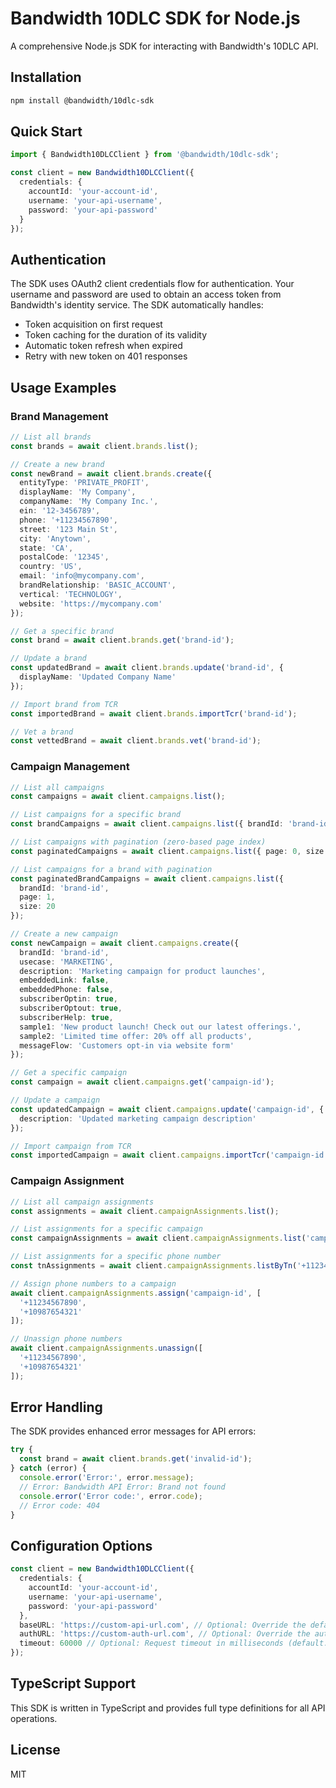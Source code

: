 # Bandwidth 10DLC SDK for Node.js

A comprehensive Node.js SDK for interacting with Bandwidth's 10DLC API.

## Installation

```bash
npm install @bandwidth/10dlc-sdk
```

## Quick Start

```typescript
import { Bandwidth10DLCClient } from '@bandwidth/10dlc-sdk';

const client = new Bandwidth10DLCClient({
  credentials: {
    accountId: 'your-account-id',
    username: 'your-api-username',
    password: 'your-api-password'
  }
});
```

## Authentication

The SDK uses OAuth2 client credentials flow for authentication. Your username and password are used to obtain an access token from Bandwidth's identity service. The SDK automatically handles:

- Token acquisition on first request
- Token caching for the duration of its validity
- Automatic token refresh when expired
- Retry with new token on 401 responses

## Usage Examples

### Brand Management

```typescript
// List all brands
const brands = await client.brands.list();

// Create a new brand
const newBrand = await client.brands.create({
  entityType: 'PRIVATE_PROFIT',
  displayName: 'My Company',
  companyName: 'My Company Inc.',
  ein: '12-3456789',
  phone: '+11234567890',
  street: '123 Main St',
  city: 'Anytown',
  state: 'CA',
  postalCode: '12345',
  country: 'US',
  email: 'info@mycompany.com',
  brandRelationship: 'BASIC_ACCOUNT',
  vertical: 'TECHNOLOGY',
  website: 'https://mycompany.com'
});

// Get a specific brand
const brand = await client.brands.get('brand-id');

// Update a brand
const updatedBrand = await client.brands.update('brand-id', {
  displayName: 'Updated Company Name'
});

// Import brand from TCR
const importedBrand = await client.brands.importTcr('brand-id');

// Vet a brand
const vettedBrand = await client.brands.vet('brand-id');
```

### Campaign Management

```typescript
// List all campaigns
const campaigns = await client.campaigns.list();

// List campaigns for a specific brand
const brandCampaigns = await client.campaigns.list({ brandId: 'brand-id' });

// List campaigns with pagination (zero-based page index)
const paginatedCampaigns = await client.campaigns.list({ page: 0, size: 10 });

// List campaigns for a brand with pagination
const paginatedBrandCampaigns = await client.campaigns.list({ 
  brandId: 'brand-id', 
  page: 1, 
  size: 20 
});

// Create a new campaign
const newCampaign = await client.campaigns.create({
  brandId: 'brand-id',
  usecase: 'MARKETING',
  description: 'Marketing campaign for product launches',
  embeddedLink: false,
  embeddedPhone: false,
  subscriberOptin: true,
  subscriberOptout: true,
  subscriberHelp: true,
  sample1: 'New product launch! Check out our latest offerings.',
  sample2: 'Limited time offer: 20% off all products',
  messageFlow: 'Customers opt-in via website form'
});

// Get a specific campaign
const campaign = await client.campaigns.get('campaign-id');

// Update a campaign
const updatedCampaign = await client.campaigns.update('campaign-id', {
  description: 'Updated marketing campaign description'
});

// Import campaign from TCR
const importedCampaign = await client.campaigns.importTcr('campaign-id', 'tcr-campaign-id');
```

### Campaign Assignment

```typescript
// List all campaign assignments
const assignments = await client.campaignAssignments.list();

// List assignments for a specific campaign
const campaignAssignments = await client.campaignAssignments.list('campaign-id');

// List assignments for a specific phone number
const tnAssignments = await client.campaignAssignments.listByTn('+11234567890');

// Assign phone numbers to a campaign
await client.campaignAssignments.assign('campaign-id', [
  '+11234567890',
  '+10987654321'
]);

// Unassign phone numbers
await client.campaignAssignments.unassign([
  '+11234567890',
  '+10987654321'
]);
```

## Error Handling

The SDK provides enhanced error messages for API errors:

```typescript
try {
  const brand = await client.brands.get('invalid-id');
} catch (error) {
  console.error('Error:', error.message);
  // Error: Bandwidth API Error: Brand not found
  console.error('Error code:', error.code);
  // Error code: 404
}
```

## Configuration Options

```typescript
const client = new Bandwidth10DLCClient({
  credentials: {
    accountId: 'your-account-id',
    username: 'your-api-username',
    password: 'your-api-password'
  },
  baseURL: 'https://custom-api-url.com', // Optional: Override the default API URL (default: https://dashboard.bandwidth.com/api/v2)
  authURL: 'https://custom-auth-url.com', // Optional: Override the auth URL (default: https://id.bandwidth.com/api/v1/oauth2/token)
  timeout: 60000 // Optional: Request timeout in milliseconds (default: 30000)
});
```

## TypeScript Support

This SDK is written in TypeScript and provides full type definitions for all API operations.

## License

MIT